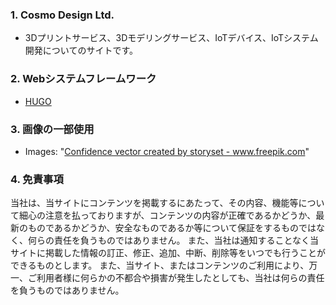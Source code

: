 
### 1. Cosmo Design Ltd.
- 3Dプリントサービス、3Dモデリングサービス、IoTデバイス、IoTシステム開発についてのサイトです。

### 2. Webシステムフレームワーク
- <a href="http://www.freepik.com">HUGO</a>

### 3. 画像の一部使用
-   Images: "<a href='https://www.freepik.com/vectors/confidence'>Confidence vector created by storyset - www.freepik.com</a>"

### 4. 免責事項
当社は、当サイトにコンテンツを掲載するにあたって、その内容、機能等について細心の注意を払っておりますが、コンテンツの内容が正確であるかどうか、最新のものであるかどうか、安全なものであるか等について保証をするものではなく、何らの責任を負うものではありません。
また、当社は通知することなく当サイトに掲載した情報の訂正、修正、追加、中断、削除等をいつでも行うことができるものとします。 
また、当サイト、またはコンテンツのご利用により、万一、ご利用者様に何らかの不都合や損害が発生したとしても、当社は何らの責任を負うものではありません。
<!---
TechCSM/TechCSM is a ✨ special ✨ repository because its `README.md` (this file) appears on your GitHub profile.
You can click the Preview link to take a look at your changes.
--->
